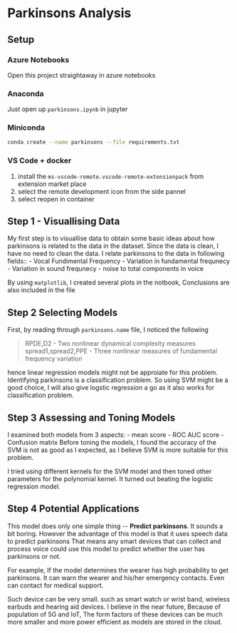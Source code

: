 
# Parkinsons Analysis
## Setup
### Azure Notebooks
Open this project straightaway in azure notebooks
### Anaconda
Just open up `parkinsons.ipynb` in jupyter

### Miniconda 
```bash
conda create --name parkinsons --file requirements.txt
```

### VS Code + docker
1. install the `ms-vscode-remote.vscode-remote-extensionpack` from extension market place
2. select the remote development icon from the side pannel
3. select reopen in container


## Step 1 - Visuallising Data 
My first step is to visuallise data to obtain some basic ideas about how parkinsons is related to the data in the dataset.
Since the data is clean, I have no need to clean the data. I relate parkinsons to the data in following fields::
	- Vocal Fundimental Frequency
	- Variation in fundamental frequnecy
	- Variation in sound frequnecy
	- noise to total components in voice

By using `matplotlib`, I created several plots in the notbook, Conclusions are also included in the file

## Step 2 Selecting Models

First, by reading through `parkinsons.name` file, I noticed the following
> RPDE,D2 - Two nonlinear dynamical complexity measures
> spread1,spread2,PPE - Three nonlinear measures of fundamental frequency variation

hence linear regression models might not be approiate for this problem. Identifying parkinsons is a classification problem. So using SVM might be a good choice, I will also give logstic regression a go as it  also works for classification problem.

## Step 3 Assessing and Toning Models
I examined both models from 3 aspects:
	- mean score
	- ROC AUC score
	- Confusion matrix
Before toning the models, I found the accuracy of the SVM is not as good as I expected, as I believe SVM is more suitable for this problem. 

I tried using different kernels for the SVM model and then toned other parameters for the polynomial kernel. It turned out beating the logistic regression model.

## Step 4 Potential Applications

This model does only one simple thing -- **Predict parkinsons**. It sounds a bit boring. However the advantage of this model is that it uses speech data to predict parkinsons That means any smart devices that can collect and process voice could use this model to predict whether the user has parkinsons or not.

For example, If the model determines the wearer has high probability to get parkinsons. It can warn the wearer and his/her emergency contacts. Even can contact for medical support. 

Such device can be very small. such as smart watch or wrist band, wireless earbuds and hearing aid devices. I believe in the near future, Because of population of 5G and IoT, The form factors of these devices can be much more smaller and more power efficient as models are stored in the cloud. 

